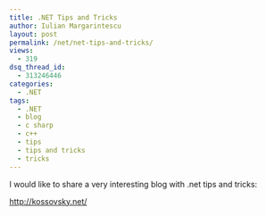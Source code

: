 ```yaml
---
title: .NET Tips and Tricks
author: Iulian Margarintescu
layout: post
permalink: /net/net-tips-and-tricks/
views:
  - 319
dsq_thread_id:
  - 313246446
categories:
  - .NET
tags:
  - .NET
  - blog
  - c sharp
  - c++
  - tips
  - tips and tricks
  - tricks
---
```

I would like to share a very interesting blog with .net tips and tricks:

<http://kossovsky.net/>